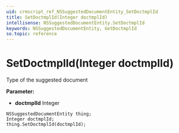 ```yaml
---
uid: crmscript_ref_NSSuggestedDocumentEntity_SetDoctmplId
title: SetDoctmplId(Integer doctmplId)
intellisense: NSSuggestedDocumentEntity.SetDoctmplId
keywords: NSSuggestedDocumentEntity, GetDoctmplId
so.topic: reference
---
```


# SetDoctmplId(Integer doctmplId)

Type of the suggested document

**Parameter:** 
* **doctmplId** Integer

```crmscript
NSSuggestedDocumentEntity thing;
Integer doctmplId;
thing.SetDoctmplId(doctmplId);
```

